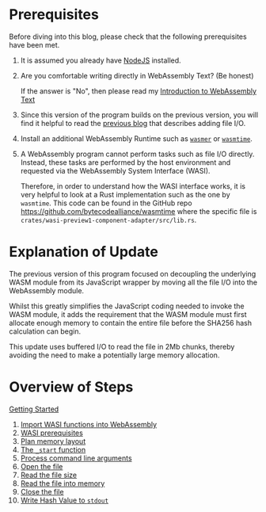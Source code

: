 # Prerequisites

Before diving into this blog, please check that the following prerequisites have been met.

1. It is assumed you already have [NodeJS](https://nodejs.org/en/download) installed.

1. Are you comfortable writing directly in WebAssembly Text? (Be honest)

   If the answer is "No", then please read my [Introduction to WebAssembly Text](https://awesome.red-badger.com/chriswhealy/introduction-to-web-assembly-text)

1. Since this version of the program builds on the previous version, you will find it helpful to read the [previous blog](https://awesome.red-badger.com/chriswhealy/sha256-extended) that describes adding file I/O.


1. Install an additional WebAssembly Runtime such as [`wasmer`](https://wasmer.io/) or [`wasmtime`](https://wasmtime.dev/).

1. A WebAssembly program cannot perform tasks such as file I/O directly.  Instead, these tasks are performed by the host environment and requested via the WebAssembly System Interface (WASI).

   Therefore, in order to understand how the WASI interface works, it is very helpful to look at a Rust implementation such as the one by `wasmtime`.
   This code can be found in the GitHub repo <https://github.com/bytecodealliance/wasmtime> where the specific file is `crates/wasi-preview1-component-adapter/src/lib.rs`.

# Explanation of Update

The previous version of this program focused on decoupling the underlying WASM module from its JavaScript wrapper by moving all the file I/O into the WebAssembly module.

Whilst this greatly simplifies the JavaScript coding needed to invoke the WASM module, it adds the requirement that the WASM module must first allocate enough memory to contain the entire file before the SHA256 hash calculation can begin.

This update uses buffered I/O to read the file in 2Mb chunks, thereby avoiding the need to make a potentially large memory allocation.

# Overview of Steps

[Getting Started](./000-getting-started.md)

1. [Import WASI functions into WebAssembly](./010-import-wasi.md)
1. [WASI prerequisites](./020-wasi-prerequisites.md)
1. [Plan memory layout](./030-memory-layout.md)
1. [The `_start` function](./040-start-fn.md)
1. [Process command line arguments](./050-cmd-line-args.md)
1. [Open the file](./060-open-file.md)
1. [Read the file size](./070-read-file-size.md)
1. [Read the file into memory](./080-read-file.md)
1. [Close the file](./090-close-file.md)
2. [Write Hash Value to `stdout`](./100-write-hash.md)
